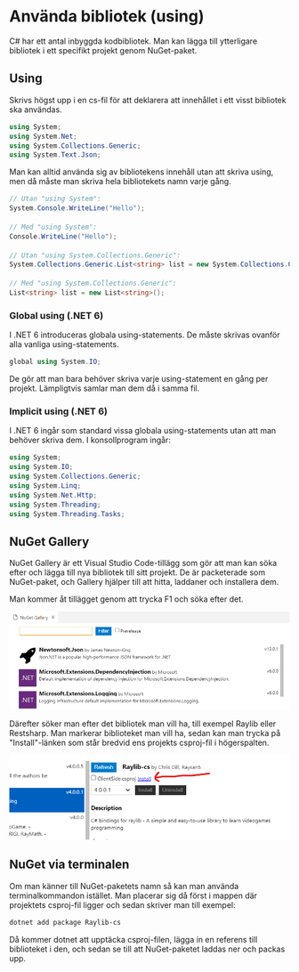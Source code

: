 # Använda bibliotek (using)

C# har ett antal inbyggda kodbibliotek. Man kan lägga till ytterligare bibliotek i ett specifikt projekt genom NuGet-paket.

## Using

Skrivs högst upp i en cs-fil för att deklarera att innehållet i ett visst bibliotek ska användas.

```csharp
using System;
using System.Net;
using System.Collections.Generic;
using System.Text.Json;
```

Man kan alltid använda sig av bibliotekens innehåll utan att skriva using, men då måste man skriva hela bibliotekets namn varje gång.

```csharp
// Utan "using System":
System.Console.WriteLine("Hello");

// Med "using System":
Console.WriteLine("Hello");

// Utan "using System.Collections.Generic":
System.Collections.Generic.List<string> list = new System.Collections.Generic.List<string>();

// Med "using System.Collections.Generic":
List<string> list = new List<string>();
```

### Global using (.NET 6)

I .NET 6 introduceras globala using-statements. De måste skrivas ovanför alla vanliga using-statements.

```csharp
global using System.IO;
```

De gör att man bara behöver skriva varje using-statement en gång per projekt. Lämpligtvis samlar man dem då i samma fil.

### Implicit using (.NET 6)

I .NET 6 ingår som standard vissa globala using-statements utan att man behöver skriva dem. I konsollprogram ingår:

```csharp
using System;
using System.IO;
using System.Collections.Generic;
using System.Linq;
using System.Net.Http;
using System.Threading;
using System.Threading.Tasks;
```

## NuGet Gallery

NuGet Gallery är ett Visual Studio Code-tillägg som gör att man kan söka efter och lägga till nya bibliotek till sitt projekt. De är packeterade som NuGet-paket, och Gallery hjälper till att hitta, laddaner och installera dem.

Man kommer åt tillägget genom att trycka F1 och söka efter det.

![](<../.gitbook/assets/image (38).png>)

Därefter söker man efter det bibliotek man vill ha, till exempel Raylib eller Restsharp. Man markerar biblioteket man vill ha, sedan kan man trycka på "Install"-länken som står bredvid ens projekts csproj-fil i högerspalten.

![](<../.gitbook/assets/image (37).png>)

## NuGet via terminalen

Om man känner till NuGet-paketets namn så kan man använda terminalkommandon istället. Man placerar sig då först i mappen där projektets csproj-fil ligger och sedan skriver man till exempel:

```powershell
dotnet add package Raylib-cs
```

Då kommer dotnet att upptäcka csproj-filen, lägga in en referens till biblioteket i den, och sedan se till att NuGet-paketet laddas ner och packas upp.
